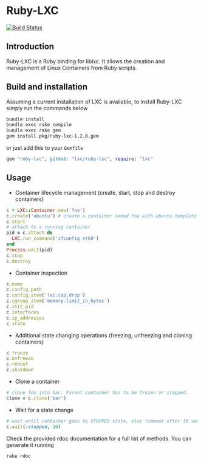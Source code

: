 # Ruby-LXC

[![Build Status](https://travis-ci.org/lxc/ruby-lxc.svg?branch=master)](https://travis-ci.org/lxc/ruby-lxc)

## Introduction

Ruby-LXC is a Ruby binding for liblxc. It allows the creation and management
of Linux Containers from Ruby scripts.

## Build and installation

Assuming a current installation of LXC is available, to install Ruby-LXC
simply run the commands below

```sh
bundle install
bundle exec rake compile
bundle exec rake gem
gem install pkg/ruby-lxc-1.2.0.gem
```
or just add this to your ```Gemfile```
```ruby
gem "ruby-lxc", github: "lxc/ruby-lxc", require: "lxc"
```

## Usage

- Container lifecycle management (create, start, stop and destroy containers)
```ruby
c = LXC::Container.new('foo')
c.create('ubuntu') # create a container named foo with ubuntu template
c.start
# attach to a running container
pid = c.attach do
  LXC.run_command('ifconfig eth0')
end
Process.wait(pid)
c.stop
c.destroy
```

- Container inspection
```ruby
c.name
c.config_path
c.config_item('lxc.cap.drop')
c.cgroup_item('memory.limit_in_bytes')
c.init_pid
c.interfaces
c.ip_addresses
c.state
```

- Additional state changing operations (freezing, unfreezing and cloning
containers)
```ruby
c.freeze
c.unfreeze
c.reboot
c.shutdown
```

- Clone a container
```ruby
# clone foo into bar. Parent container has to be frozen or stopped.
clone = c.clone('bar')
```

- Wait for a state change
```ruby
# wait until container goes to STOPPED state, else timeout after 10 seconds
c.wait(:stopped, 10)
```

Check the provided rdoc documentation for a full list of methods. You can
generate it running
```sh
rake rdoc
```
